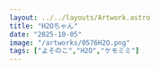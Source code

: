 ```yaml
---
layout: ../../layouts/Artwork.astro
title: "H2Oちゃん"
date: "2025-10-05"
image: "/artworks/0576H2O.png"
tags: ["よそのこ","H2O","ケモミミ"]
---
```


